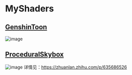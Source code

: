 # MyShaders

## [GenshinToon](https://github.com/Ken-In/MyShaders/tree/main/GenshinToon)
![image](https://user-images.githubusercontent.com/55162087/226932605-2f95733b-0e60-41f0-83a1-331d8c26e5c8.png)

## [ProceduralSkybox](https://github.com/Ken-In/MyShaders/tree/main/ProceduralSkybox)
![image](https://github.com/Ken-In/MyShaders/assets/55162087/b0645f75-7820-430a-90c3-ccb012d91504)
详情见：https://zhuanlan.zhihu.com/p/635686526
